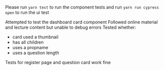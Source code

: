 Please run `yarn test` to run the component tests
and run `yarn run cypress open` to run the ui test

Attempted to test the dashboard card component
Followed online material and lecture content but unable to debug errors
Tested whether:
- card used a thumbnail
- has all children
- uses a propname
- uses a question length

Tests for register page and question card work fine

